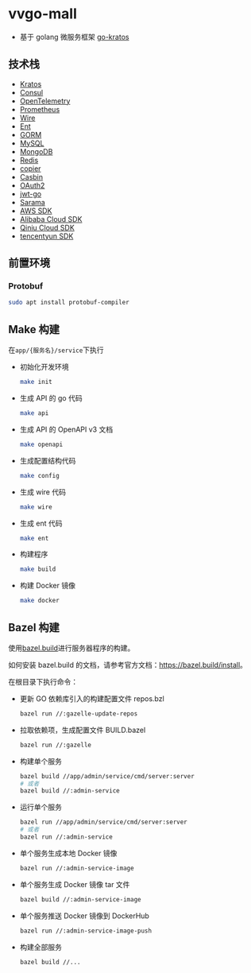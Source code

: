 # vvgo-mall

- 基于 golang 微服务框架 [go-kratos](https://go-kratos.dev)

## 技术栈

- [Kratos](https://go-kratos.dev)
- [Consul](https://www.consul.io)
- [OpenTelemetry](https://opentelemetry.io)
- [Prometheus](https://prometheus.io)
- [Wire](https://github.com/google/wire)
- [Ent](https://entgo.io)
- [GORM](https://gorm.io)
- [MySQL](https://www.mysql.com)
- [MongoDB](https://www.mongodb.com)
- [Redis](https://redis.io)
- [copier](https://github.com/jinzhu/copier)
- [Casbin](https://casbin.org)
- [OAuth2](https://github.com/golang/oauth2)
- [jwt-go](https://github.com/golang-jwt/jwt)
- [Sarama](https://github.com/Shopify/sarama)
- [AWS SDK](https://aws.github.io/aws-sdk-go-v2/docs)
- [Alibaba Cloud SDK](https://help.aliyun.com/document_detail/122613.html)
- [Qiniu Cloud SDK](https://developer.qiniu.com/kodo/1238/go)
- [tencentyun SDK](https://cloud.tencent.com/document/product/436/31215)

## 前置环境

### Protobuf

```bash
sudo apt install protobuf-compiler
```

## Make 构建

在`app/{服务名}/service`下执行

- 初始化开发环境

  ```bash
  make init
  ```

- 生成 API 的 go 代码

  ```bash
  make api
  ```

- 生成 API 的 OpenAPI v3 文档

  ```bash
  make openapi
  ```

- 生成配置结构代码

  ```bash
  make config
  ```

- 生成 wire 代码

  ```bash
  make wire
  ```

- 生成 ent 代码

  ```bash
  make ent
  ```

- 构建程序

  ```bash
  make build
  ```

- 构建 Docker 镜像

  ```bash
  make docker
  ```

## Bazel 构建

使用[bazel.build](https://bazel.build/)进行服务器程序的构建。

如何安装 bazel.build 的文档，请参考官方文档：<https://bazel.build/install>。

在根目录下执行命令：

- 更新 GO 依赖库引入的构建配置文件 repos.bzl

  ```bash
  bazel run //:gazelle-update-repos
  ```

- 拉取依赖项，生成配置文件 BUILD.bazel

  ```bash
  bazel run //:gazelle
  ```

- 构建单个服务

  ```bash
  bazel build //app/admin/service/cmd/server:server
  # 或者
  bazel build //:admin-service
  ```

- 运行单个服务

  ```bash
  bazel run //app/admin/service/cmd/server:server
  # 或者
  bazel run //:admin-service
  ```

- 单个服务生成本地 Docker 镜像

  ```bash
  bazel run //:admin-service-image
  ```

- 单个服务生成 Docker 镜像 tar 文件

  ```bash
  bazel build //:admin-service-image
  ```

- 单个服务推送 Docker 镜像到 DockerHub

  ```bash
  bazel run //:admin-service-image-push
  ```

- 构建全部服务

  ```bash
  bazel build //...
  ```

